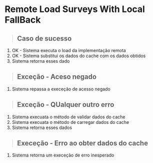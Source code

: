 # Remote Load Surveys With Local FallBack

> ## Caso de sucesso
1. OK - Sistema executa o load da implementação remota
2. OK - Sistema substitui os dados do cache com os dados obtidos
3. Sistema retorna esses dado

> ## Exceção - Aceso negado
1. Sistema repassa a execeção de acesso negado

> ## Exceção - QUalquer outro erro
1. Sistema execuata o método de validar dados do cache
2. Sistema execuata o método de carregar dados do cache
3. Sistema retorna esses dados

> ## Execeção - Erro ao obter dados do cache
1. Sistema retorna um execeção de erro inesperado